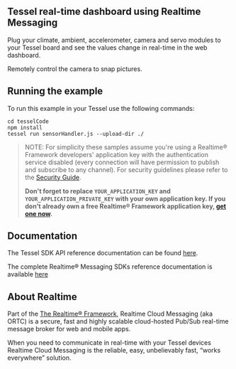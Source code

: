 ## Tessel real-time dashboard using Realtime Messaging 
Plug your climate, ambient, accelerometer, camera and servo modules to your Tessel board and see the values change in real-time in the web dashboard.

Remotely control the camera to snap pictures.

## Running the example
To run this example in your Tessel use the following commands:


    cd tesselCode
    npm install
	tessel run sensorHandler.js --upload-dir ./
    

> NOTE: For simplicity these samples assume you're using a Realtime® Framework developers' application key with the authentication service disabled (every connection will have permission to publish and subscribe to any channel). For security guidelines please refer to the [Security Guide](http://messaging-public.realtime.co/documentation/starting-guide/security.html). 
> 
> **Don't forget to replace `YOUR_APPLICATION_KEY` and `YOUR_APPLICATION_PRIVATE_KEY` with your own application key. If you don't already own a free Realtime® Framework application key, [get one now](https://accounts.realtime.co/signup/).**

## Documentation
The Tessel SDK API reference documentation can be found [here](http://messaging-public.realtime.co/documentation/tessel/2.1.0/OrtcClient.html).

The complete Realtime® Messaging SDKs reference documentation is available [here](http://framework.realtime.co/messaging/#documentation)

## About Realtime  
Part of the [The Realtime® Framework](http://framework.realtime.co), Realtime Cloud Messaging (aka ORTC) is a secure, fast and highly scalable cloud-hosted Pub/Sub real-time message broker for web and mobile apps.

When you need to communicate in real-time with your Tessel devices Realtime Cloud Messaging is the reliable, easy, unbelievably fast, “works everywhere” solution.
